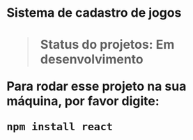 <h1>Sistema de cadastro de jogos<h1>
  
  > Status do projetos: Em desenvolvimento
  
  Para rodar esse projeto na sua máquina, por favor digite:
  
  ```
  npm install react
  ```
